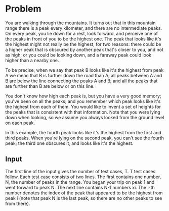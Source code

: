 # Problem

You are walking through the mountains. It turns out that in this mountain range there is a peak every kilometer, and there are no intermediate peaks. On every peak, you lie down for a rest, look forward, and perceive one of the peaks in front of you to be the highest one. The peak that looks like it's the highest might not really be the highest, for two reasons: there could be a higher peak that is obscured by another peak that's closer to you, and not as high; or you could be looking down, and a faraway peak could look higher than a nearby one.

To be precise, when we say that peak B looks like it's the highest from peak A we mean that B is further down the road than A; all peaks between A and B are below the line connecting the peaks A and B; and all the peaks that are further than B are below or on this line.

You don't know how high each peak is, but you have a very good memory; you've been on all the peaks; and you remember which peak looks like it's the highest from each of them. You would like to invent a set of heights for the peaks that is consistent with that information. Note that you were lying down when looking, so we assume you always looked from the ground level on each peak.


In this example, the fourth peak looks like it's the highest from the first and third peaks. When you're lying on the second peak, you can't see the fourth peak; the third one obscures it, and looks like it's the highest.

## Input

The first line of the input gives the number of test cases, T. T test cases follow. Each test case consists of two lines. The first contains one number, N, the number of peaks in the range. You began your trip on peak 1 and went forward to peak N. The next line contains N-1 numbers xi. The i-th number denotes the index of the peak that appeared to be the highest from peak i (note that peak N is the last peak, so there are no other peaks to see from there).
